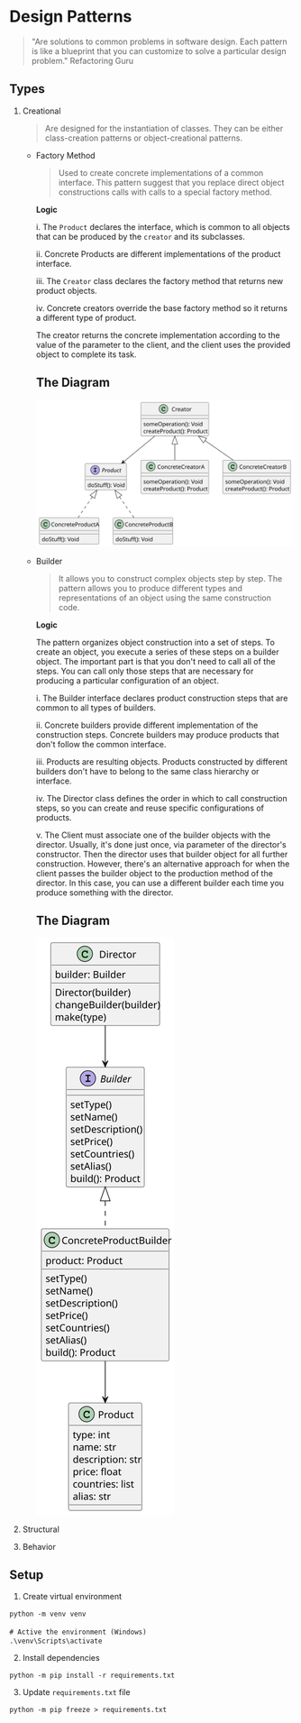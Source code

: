 # Design Patterns

> "Are solutions to common problems in software design. Each pattern is like a blueprint that you can customize to solve a particular design problem." Refactoring Guru

## Types

1. Creational

   > Are designed for the instantiation of classes. They can be either class-creation patterns or object-creational patterns.

	* Factory Method

      > Used to create concrete implementations of a common interface. This pattern suggest that you replace direct object constructions calls with calls to a special factory method.

      **Logic**

       i. The `Product` declares the interface, which is common to all objects that can be produced by the `creator` and its subclasses.

       ii. Concrete Products are different implementations of the product interface.

       iii. The `Creator` class declares the factory method that returns new product objects.

       iv. Concrete creators override the base factory method so it returns a different type of product.

       The creator returns the concrete implementation according to the value of the parameter to the client, and the client uses the provided object to complete its task.

      The Diagram
      ---

       ![Factory Method Pattern](/diagrams/factory-method-pattern.svg)

   * Builder

      > It allows you to construct complex objects step by step. The pattern allows you to produce different types and representations of an object using the same construction code.

      **Logic**

      The pattern organizes object construction into a set of steps. To create an object, you execute a series of these steps on a builder object. The important part is that you don't need to call all of the steps. You can call only those steps that are necessary for producing a particular configuration of an object.

       i. The Builder interface declares product construction steps that are common to all types of builders.

       ii. Concrete builders provide different implementation of the construction steps. Concrete builders may produce products that don't follow the common interface.

       iii. Products are resulting objects. Products constructed by different builders don't have to belong to the same class hierarchy or interface.

       iv. The Director class defines the order in which to call construction steps, so you can create and reuse specific configurations of products.

       v. The Client must associate one of the builder objects with the director. Usually, it's done just once, via parameter of the director's constructor. Then the director uses that builder object for all further construction. However, there's an alternative approach for when the client passes the builder object to the production method of the director. In this case, you can use a different builder each time you produce something with the director.

      The Diagram
      ---

       ![Factory Method Pattern](/diagrams/builder-pattern.svg)

1. Structural
1. Behavior

## Setup

1. Create virtual environment

```
python -m venv venv

# Active the environment (Windows)
.\venv\Scripts\activate
```

2. Install dependencies

```
python -m pip install -r requirements.txt
```

3. Update `requirements.txt` file

```
python -m pip freeze > requirements.txt
```

